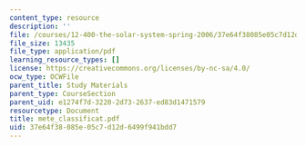 ```yaml
---
content_type: resource
description: ''
file: /courses/12-400-the-solar-system-spring-2006/37e64f38085e05c7d12d6499f941bdd7_mete_classificat.pdf
file_size: 13435
file_type: application/pdf
learning_resource_types: []
license: https://creativecommons.org/licenses/by-nc-sa/4.0/
ocw_type: OCWFile
parent_title: Study Materials
parent_type: CourseSection
parent_uid: e1274f7d-3220-2d73-2637-ed83d1471579
resourcetype: Document
title: mete_classificat.pdf
uid: 37e64f38-085e-05c7-d12d-6499f941bdd7
---
```

